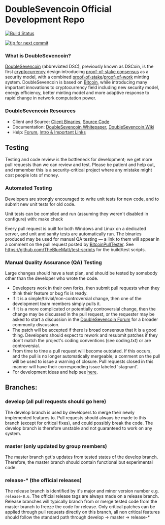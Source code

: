 
DoubleSevencoin Official Development Repo
==================================

[![Build Status](https://travis-ci.org/doublesevencoin/doublesevencoin.svg?branch=master)](https://travis-ci.org/doublesevencoin/doublesevencoin)

[![tip for next commit](https://peer4commit.com/projects/19.svg)](https://peer4commit.com/projects/19)

### What is DoubleSevencoin?
[DoubleSevencoin](https://doublesevencoin.net) (abbreviated DSC), previously known as DSCoin, is the first [cryptocurrency](https://en.wikipedia.org/wiki/Cryptocurrency) design introducing [proof-of-stake consensus](https://doublesevencoin.net/assets/paper/doublesevencoin-paper.pdf) as a security model, with a combined [proof-of-stake](https://doublesevencoin.net/assets/paper/doublesevencoin-paper.pdf)/[proof-of-work](https://en.wikipedia.org/wiki/Proof-of-work_system) minting system. DoubleSevencoin is based on [Bitcoin](https://bitcoin.org), while introducing many important innovations to cryptocurrency field including new security model, energy efficiency, better minting model and more adaptive response to rapid change in network computation power.

### DoubleSevencoin Resources
* Client and Source:
[Client Binaries](https://doublesevencoin.net/download),
[Source Code](https://github.com/doublesevencoin/doublesevencoin)
* Documentation: [DoubleSevencoin Whitepaper](https://doublesevencoin.net/whitepaper),
[DoubleSevencoin Wiki](https://github.com/doublesevencoin/doublesevencoin/wiki)
* Help: 
[Forum](https://talk.doublesevencoin.net),
[Intro & Important Links](https://talk.doublesevencoin.net/t/what-is-doublesevencoin-intro-important-links/2889)

Testing
-------

Testing and code review is the bottleneck for development; we get more pull
requests than we can review and test. Please be patient and help out, and
remember this is a security-critical project where any mistake might cost people
lots of money.

### Automated Testing

Developers are strongly encouraged to write unit tests for new code, and to submit new unit tests for old code.

Unit tests can be compiled and run (assuming they weren't disabled in configure) with:
  make check

Every pull request is built for both Windows and Linux on a dedicated server,
and unit and sanity tests are automatically run. The binaries produced may be
used for manual QA testing — a link to them will appear in a comment on the
pull request posted by [BitcoinPullTester](https://github.com/BitcoinPullTester). See https://github.com/TheBlueMatt/test-scripts
for the build/test scripts.

### Manual Quality Assurance (QA) Testing

Large changes should have a test plan, and should be tested by somebody other
than the developer who wrote the code.

* Developers work in their own forks, then submit pull requests when they think their feature or bug fix is ready.
* If it is a simple/trivial/non-controversial change, then one of the development team members simply pulls it.
* If it is a more complicated or potentially controversial change, then the change may be discussed in the pull request, or the requester may be asked to start a discussion in the [DoubleSevencoin Forum](https://talk.doublesevencoin.net) for a broader community discussion. 
* The patch will be accepted if there is broad consensus that it is a good thing. Developers should expect to rework and resubmit patches if they don't match the project's coding conventions (see coding.txt) or are controversial.
* From time to time a pull request will become outdated. If this occurs, and the pull is no longer automatically mergeable; a comment on the pull will be used to issue a warning of closure.  Pull requests closed in this manner will have their corresponding issue labeled 'stagnant'.
* For development ideas and help see [here](https://talk.doublesevencoin.net/c/protocol).

## Branches:

### develop (all pull requests should go here)
The develop branch is used by developers to merge their newly implemented features to.
Pull requests should always be made to this branch (except for critical fixes), and could possibly break the code.
The develop branch is therefore unstable and not guaranteed to work on any system.

### master (only updated by group members)
The master branch get's updates from tested states of the develop branch.
Therefore, the master branch should contain functional but experimental code.

### release-* (the official releases)
The release branch is identified by it's major and minor version number e.g. `release-0.6`.
The official release tags are always made on a release branch.
Release branches will typically branch from or merge tested code from the master branch to freeze the code for release.
Only critical patches can be applied through pull requests directly on this branch, all non critical features should follow the standard path through develop -> master -> release-*
